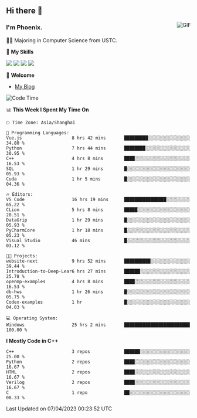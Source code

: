 ## Hi there 👋
<img align="right" alt="GIF" src="https://raw.githubusercontent.com/JoeyBling/JoeyBling/master/pic/pusheencode.gif" />

### I'm Phoenix.

👨‍🎓 Majoring in Computer Science from USTC.

🌟 **My Skills**

![](https://img.shields.io/badge/-Python-3e74a2?style=flat-square&logo=Python&logoColor=fff)
![](https://img.shields.io/badge/-C++-9f62a5?style=flat&logo=cplusplus&logoColor=white)
![](https://img.shields.io/badge/-Linux-185886?style=flat-square&logo=Linux&logoColor=fff)
![](https://img.shields.io/badge/-Rust-ff4136?style=flat-square&logo=Rust&logoColor=fff)

💬 **Welcome**

- [My Blog](https://ysy-phoenix.github.io/)

<!--START_SECTION:waka-->
![Code Time](http://img.shields.io/badge/Code%20Time-54%20hrs%2023%20mins-blue)

📊 **This Week I Spent My Time On** 

```text
🕑︎ Time Zone: Asia/Shanghai

💬 Programming Languages: 
Vue.js                   8 hrs 42 mins       █████████░░░░░░░░░░░░░░░░   34.80 % 
Python                   7 hrs 44 mins       ████████░░░░░░░░░░░░░░░░░   30.95 % 
C++                      4 hrs 8 mins        ████░░░░░░░░░░░░░░░░░░░░░   16.53 % 
SQL                      1 hr 29 mins        █░░░░░░░░░░░░░░░░░░░░░░░░   05.93 % 
Cuda                     1 hr 5 mins         █░░░░░░░░░░░░░░░░░░░░░░░░   04.36 % 

🔥 Editors: 
VS Code                  16 hrs 19 mins      ████████████████░░░░░░░░░   65.22 % 
CLion                    5 hrs 8 mins        █████░░░░░░░░░░░░░░░░░░░░   20.51 % 
DataGrip                 1 hr 29 mins        █░░░░░░░░░░░░░░░░░░░░░░░░   05.93 % 
PyCharmCore              1 hr 18 mins        █░░░░░░░░░░░░░░░░░░░░░░░░   05.23 % 
Visual Studio            46 mins             █░░░░░░░░░░░░░░░░░░░░░░░░   03.12 % 

🐱‍💻 Projects: 
website-next             9 hrs 52 mins       ██████████░░░░░░░░░░░░░░░   39.44 % 
Introduction-to-Deep-Lear6 hrs 27 mins       ██████░░░░░░░░░░░░░░░░░░░   25.78 % 
openmp-examples          4 hrs 8 mins        ████░░░░░░░░░░░░░░░░░░░░░   16.53 % 
db-hws                   1 hr 26 mins        █░░░░░░░░░░░░░░░░░░░░░░░░   05.75 % 
Codex-examples           1 hr                █░░░░░░░░░░░░░░░░░░░░░░░░   04.03 % 

💻 Operating System: 
Windows                  25 hrs 2 mins       █████████████████████████   100.00 % 
```

**I Mostly Code in C++** 

```text
C++                      3 repos             ██████░░░░░░░░░░░░░░░░░░░   25.00 % 
Python                   2 repos             ████░░░░░░░░░░░░░░░░░░░░░   16.67 % 
HTML                     2 repos             ████░░░░░░░░░░░░░░░░░░░░░   16.67 % 
Verilog                  2 repos             ████░░░░░░░░░░░░░░░░░░░░░   16.67 % 
C                        1 repo              ██░░░░░░░░░░░░░░░░░░░░░░░   08.33 % 
```




 Last Updated on 07/04/2023 00:23:52 UTC
<!--END_SECTION:waka-->

<!--
**ysy-phoenix/ysy-phoenix** is a ✨ _special_ ✨ repository because its `README.md` (this file) appears on your GitHub profile.

Here are some ideas to get you started:

- 🔭 I’m currently working on ...
- 🌱 I’m currently learning ...
- 👯 I’m looking to collaborate on ...
- 🤔 I’m looking for help with ...
- 💬 Ask me about ...
- 📫 How to reach me: ...
- 😄 Pronouns: ...
- ⚡ Fun fact: ...
-->
